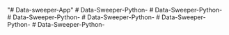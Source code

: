 "# Data-sweeper-App" 
#   D a t a - S w e e p e r - P y t h o n -  
 #   D a t a - S w e e p e r - P y t h o n -  
 #   D a t a - S w e e p e r - P y t h o n -  
 #   D a t a - S w e e p e r - P y t h o n -  
 #   D a t a - S w e e p e r - P y t h o n -  
 #   D a t a - S w e e p e r - P y t h o n -  
 